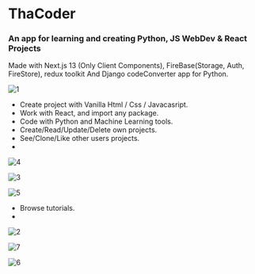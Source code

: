 ﻿# ThaCoder
### An app for learning and creating Python, JS WebDev & React Projects
Made with Next.js 13 (Only Client Components), FireBase(Storage, Auth, FireStore), redux toolkit And Django codeConverter app for Python.


![1](https://github.com/tahasama/nextjs13app/assets/69104880/5a6e9206-aa15-4255-8d0a-0b004d2aafe4)

- Create project with Vanilla Html / Css / Javacasript.
- Work with React, and import any package.
- Code with Python and Machine Learning tools.
- Create/Read/Update/Delete own projects.
- See/Clone/Like other users projects.
- 
![4](https://github.com/tahasama/nextjs13app/assets/69104880/ec9fe27a-7448-497d-842f-f1d73da251b9)

![3](https://github.com/tahasama/nextjs13app/assets/69104880/cf093236-f51c-4798-8073-0cd59bfc72a7)

![5](https://github.com/tahasama/nextjs13app/assets/69104880/9fd7e388-b826-4fc3-9141-02c7aa167297)

- Browse tutorials.
- 
  
![2](https://github.com/tahasama/nextjs13app/assets/69104880/68508358-0283-4464-b205-45d296226488)

![7](https://github.com/tahasama/nextjs13app/assets/69104880/f4aea919-2fbd-41b6-88fc-5d7becc0d605)

![6](https://github.com/tahasama/nextjs13app/assets/69104880/d96acaa0-aeb4-4be0-b0dc-8d8ee421e4f4)
